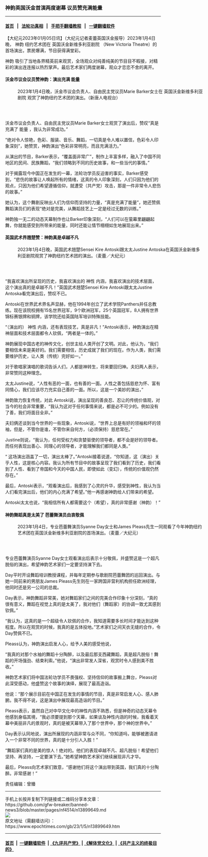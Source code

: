 ### 神韵英国沃金首演两度谢幕 议员赞充满能量
------------------------

#### [首页](https://github.com/gfw-breaker/banned-news3/blob/master/README.md) &nbsp;&nbsp;|&nbsp;&nbsp; [法轮功真相](https://github.com/begood0513/basic/blob/master/README.md)  &nbsp;&nbsp;|&nbsp;&nbsp; [手把手翻墙教程](https://github.com/gfw-breaker/guides/wiki)  &nbsp;&nbsp;|&nbsp;&nbsp; [一键翻墙软件](https://github.com/gfw-breaker/nogfw/blob/master/README.md)  



<div><p>
 【大纪元2023年01月05日讯】（大纪元记者麦蕾英国沃金报导）2023年1月4日晚，
 <ok href="https://www.epochtimes.com/gb/tag/%E7%A5%9E%E9%9F%B5.html">
  神韵
 </ok>
 纽约艺术团在
 <ok href="https://www.epochtimes.com/gb/tag/%E8%8B%B1%E5%9B%BD%E6%B2%83%E9%87%91%E6%96%B0%E7%BB%B4%E5%A4%9A%E5%88%A9%E4%BA%9A%E5%89%A7%E9%99%A2.html">
  英国沃金新维多利亚剧院
 </ok>
 （New Victoria Theatre）的首场演出，票房爆满，节目获得满堂彩。
</p>
<p>
 <ok href="https://www.epochtimes.com/gb/tag/%E7%A5%9E%E9%9F%B5.html">
  神韵
 </ok>
 吸引了当地各界精英前来观赏，全场观众对纯善纯美的节目目不暇接，对精彩的演出连连报以热烈掌声。最后艺术家们两度谢幕，观众才恋恋不舍的离开。
</p>
<h4>
 沃金市议会议员赞神韵：演出充满
 <ok href="https://www.epochtimes.com/gb/tag/%E8%83%BD%E9%87%8F.html">
  能量
 </ok>
</h4>
<figure aria-describedby="caption-attachment-13899664" class="wp-caption aligncenter" id="attachment_13899664" style="width: 600px">
 <ok href="https://i.epochtimes.com/assets/uploads/2023/01/id13899664-2301041738521973.jpg" target="_blank">
  <img alt="" class="size-large wp-image-13899664" src="https://i.epochtimes.com/assets/uploads/2023/01/id13899664-2301041738521973-600x400.jpg" title=""/>
 </ok>
 <br/><figcaption class="wp-caption-text" id="caption-attachment-13899664">
  2023年1月4日晚，沃金市议会负责人、自由民主党议员Marie Barker女士在
  <ok href="https://www.epochtimes.com/gb/tag/%E8%8B%B1%E5%9B%BD%E6%B2%83%E9%87%91%E6%96%B0%E7%BB%B4%E5%A4%9A%E5%88%A9%E4%BA%9A%E5%89%A7%E9%99%A2.html">
   英国沃金新维多利亚剧院
  </ok>
  观赏了神韵纽约艺术团的演出。（新唐人电视台）
 </figcaption><br/>
</figure><br/>
<p>
 沃金市议会负责人、自由民主党议员Marie Barker女士观赏了演出后，赞叹“真是充满了
 <ok href="https://www.epochtimes.com/gb/tag/%E8%83%BD%E9%87%8F.html">
  能量
 </ok>
 ，我认为非常成功。”
</p>
<p>
 “绝对令人惊艳，色彩、服装、音乐、舞蹈，一切真是令人难以置信，色彩令人印象深刻”，她赞赏，神韵演出“色彩非常明亮，而且充满活力。”
</p>
<p>
 从演出的节目，Barker表示，“覆盖面非常广”，制作上丰富多样，融入了中国不同地区的民间、民族舞蹈，“我们领略到不同的历史故事，和一些当代的事情。”
</p>
<p>
 对于揭露现今中国正在发生的一幕，法轮功学员反迫害的事实，Barker感受到，“悲伤的故事让人唤起所有的情绪，这真的令人印象深刻，人们只因为他们的观点，只因为他们希望遵循信仰，就遭受（共产党）攻击，那是一件非常令人悲伤的故事。”
</p>
<p>
 她认为，这个舞剧反映出人们为信仰而坚持的力量，“真是充满了能量”，她还赞佩舞蹈演员们的表现“绝对是完美，从舞蹈技艺上一定是经过无数的训练。”
</p>
<p>
 神韵独一无二的动态天幕制作也让Barker印象深刻，“人们可以在萤幕里翩翩起舞，你就能感受到所带来的能量，同时还能让情节栩栩如生地展现出来。”
</p>
<h4>
 英国武术界翘楚赞：神韵真是卓越不凡
</h4>
<figure aria-describedby="caption-attachment-13899674" class="wp-caption aligncenter" id="attachment_13899674" style="width: 600px">
 <ok href="https://i.epochtimes.com/assets/uploads/2023/01/id13899674-2301041808411973.jpg" target="_blank">
  <img alt="" class="size-large wp-image-13899674" src="https://i.epochtimes.com/assets/uploads/2023/01/id13899674-2301041808411973-600x400.jpg" title=""/>
 </ok>
 <br/><figcaption class="wp-caption-text" id="caption-attachment-13899674">
  2023年1月4日晚，英国武术翘楚Sensei Kire Antoski跟太太Justine Antoska在英国沃金新维多利亚剧院观赏了神韵纽约艺术团的演出。（麦蕾／大纪元）
 </figcaption><br/>
</figure><br/>
<p>
 “我喜欢演出所呈现的历史，我喜欢演出的
 <ok href="https://www.epochtimes.com/gb/tag/%E7%A5%9E%E6%80%A7.html">
  神性
 </ok>
 内涵，我喜欢演出的技术层面，这个演出真的是卓越不凡！”英国武术翘楚Sensei Kire Antoski跟太太Justine Antoska看完演出后，赞叹不已。
</p>
<p>
 Antoski在世界武术界名声显赫，他在1994年创立了武术学院Panthers并任总教练。现在该院校拥有15名世界冠军，9个欧洲冠军，25个英国冠军，8人拥有世界锦标赛银牌和铜牌，该学院还给英国陆军培训特殊技能。
</p>
<p>
 “（演出的）
 <ok href="https://www.epochtimes.com/gb/tag/%E7%A5%9E%E6%80%A7.html">
  神性
 </ok>
 内涵，还有表现技艺，真是非凡！”Antoski表示，神韵演出在精神层面和技术层面都令人钦佩，“两者是一体的。”
</p>
<p>
 神韵展现中国古老的神传文化，创世主给人类开创了文明。对此，他认为，“我们要相信未来是美好的。我们需要相信，历史成就了我们的现在。作为人类，我们需要维护历史，让人类（传统）完好如一。”
</p>
<p>
 对于歌唱家演唱的歌词告诉人们，人都是神转生，将来要回归神。夫妇两人表示，非常赞同这种理念。
</p>
<p>
 太太Justine说，“人性有恶的一面，也有善的一面。人性之善包括慈悲为怀、富有同情心，我们应该尽力充实自己善的一面。所以，这是一个美妙的演出，”
</p>
<p>
 神韵致力恢复传统，对此 Antoski说，演出呈现的善良忍、忍让的传统价值观，对当今的社会非常重要，“我认为这对于任何事情来说，都是必不可少的。例如没有了善，我们将面目全非。”
</p>
<p>
 夫妇俩还谈到当今世界的一些现象，Antoski说，“世界上总是有好的领袖和坏的领袖，但是，不管你是谁，不管你来自何方，（必须保持）慈悲常在。”
</p>
<p>
 Justine则说，“我认为，任何受权力和贪婪驱使的领导者，都不会是好的领导者。而任何表现出善心、同理心的领导者，才能理解我们都同是人类。”
</p>
<p>
 “ 这场演出涵盖了一切，演出太棒了。”Antoski接着说道，“你知道，这（演出）关乎人性，这是核心内容。我认为所有节目中的故事呈现了我们看到了历史，我们看到了人性、看到了帝国和今天的中国人民，即使如此（变幻），传统的价值观仍然存在。”
</p>
<p>
 最后，Antoski表示，“观看演出后，我感到了心灵的升华，感受到神性，我认为当人们看完演出后，他们的内心充满了希望。”他一再感谢神韵给人们带来的希望。
</p>
<p>
 Antoski太太也说，“我相信所有人都需要这个（希望），真的非常感谢（神韵）！”
</p>
<h4>
 神韵舞蹈真是太美了 芭蕾舞演员由衷敬佩
</h4>
<figure aria-describedby="caption-attachment-13899675" class="wp-caption aligncenter" id="attachment_13899675" style="width: 600px">
 <ok href="https://i.epochtimes.com/assets/uploads/2023/01/id13899675-2301041620281973.jpg" target="_blank">
  <img alt="" class="size-large wp-image-13899675" src="https://i.epochtimes.com/assets/uploads/2023/01/id13899675-2301041620281973-600x400.jpg" title=""/>
 </ok>
 <br/><figcaption class="wp-caption-text" id="caption-attachment-13899675">
  2023年1月4日，专业芭蕾舞演员Syanne Day女士和James Pleass先生一同观看了今年神韵纽约艺术团在英国沃金新维多利亚剧院的首场演出。（麦蕾／大纪元）
 </figcaption><br/>
</figure><br/>
<p>
 专业芭蕾舞演员Syanne Day女士观看演出后表示十分敬佩，并盛赞这是一个超凡脱俗的演出，希望神韵艺术家们一定要坚持演下去。
</p>
<p>
 Day平时开设舞蹈培训教授课程，并每年定期参与歌剧院芭蕾舞团的巡回演出。与她一同前来的男朋友James Pleass先生则在一家跨国非营利机构担任欧洲经理，他同时还是另一公司的总裁。
</p>
<p>
 Day表示，神韵舞蹈非常美，她对舞蹈家们之间的完美合作印象十分深刻，“真的很有意义，舞蹈在视觉上真的是太美了，我对他们（舞蹈家）的协调一致尤其感到钦佩。”
</p>
<p>
 “我认为，这真的是一个超级令人钦佩的合作，我知道需要多长时间才能达到这种程度。所以在观赏的时候，我真的是五体投地。”艺术家们之间天衣无缝的合作，令Day赞佩不已。
</p>
<p>
 Pleass认为，神韵演出启发人心，给予人美的感受他说，
</p>
<p>
 “我真的对那个水袖的舞蹈十分陶醉，以及最后那支西藏舞蹈，真是超凡脱俗！舞蹈的开场强劲、结束利索。”他说，“演出非常发人深省，观赏时令人感到美不胜收。”
</p>
<p>
 神韵艺术家们将中国法轮功学员不畏强权、坚持信仰的故事搬上舞台，Pleass对此深受感动，他盛赞这个故事的演绎，展现了最高造诣。
</p>
<p>
 他说：“那个展示目前在中国正在发生的事情的节目，真是非常启发人心、感人肺腑。我不得不说，这是演出中展现最高造诣的节目。”
</p>
<p>
 Pleass表示，虽然自己对中华文化中的神性内涵不熟悉，但是神奇的动态天幕令他感到身临其境，“我必须要提到那个天幕，如果谈及神性内涵的时候，我看着天幕中美丽非凡的景观时，真的是被天幕带入了那个世界中，那个神的世界中。”
</p>
<p>
 Day表示认同地说，演出所展现的内涵非常与众不同，“你知道吗，能够被邀请进入一个非常不同的世界，真的是十分引人入胜！”
</p>
<p>
 “舞蹈家们真的是美的惊人！绝对的。他们的表现卓越不凡、超凡脱俗！希望他们坚持、再坚持，一定要演下去。”她希望神韵艺术家们继续展现非凡才华。
</p>
<p>
 最后，Pleass向艺术家们致意，“感谢他们将这个演出带到英国，我们真的十分陶醉。非常感谢！”
</p>
<p>
 责任编辑：曾臻
</p>
<p>
</p>
</div>
<hr/>
手机上长按并复制下列链接或二维码分享本文章：<br/>
https://github.com/gfw-breaker/banned-news3/blob/master/pages/nf4514/n13899649.md <br/>
<a href='https://github.com/gfw-breaker/banned-news3/blob/master/pages/nf4514/n13899649.md'><img src='https://github.com/gfw-breaker/banned-news3/blob/master/pages/nf4514/n13899649.md.png'/></a> <br/>
原文地址（需翻墙访问）：https://www.epochtimes.com/gb/23/1/5/n13899649.htm


------------------------
#### [首页](https://github.com/gfw-breaker/banned-news3/blob/master/README.md) &nbsp;|&nbsp; [一键翻墙软件](https://github.com/gfw-breaker/nogfw/blob/master/README.md) &nbsp;| [《九评共产党》](https://github.com/gfw-breaker/9ping.md/blob/master/README.md#九评之一评共产党是什么) | [《解体党文化》](https://github.com/gfw-breaker/jtdwh.md/blob/master/README.md) | [《共产主义的终极目的》](https://github.com/gfw-breaker/gczydzjmd.md/blob/master/README.md)


<img src='http://gfw-breaker.win/banned-news3/pages/nf4514/n13899649.md' width='0px' height='0px'/>